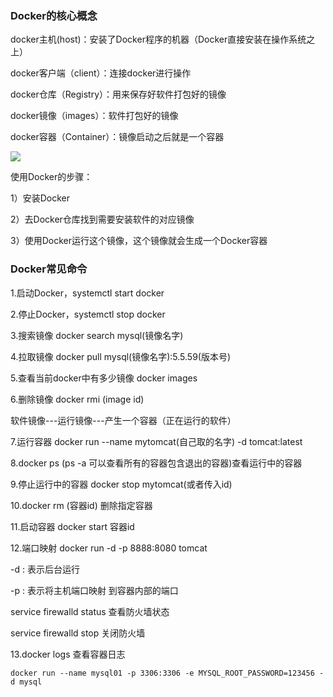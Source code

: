 ### Docker的核心概念

docker主机(host)：安装了Docker程序的机器（Docker直接安装在操作系统之上）

docker客户端（client）：连接docker进行操作

docker仓库（Registry）：用来保存好软件打包好的镜像

docker镜像（images）：软件打包好的镜像

docker容器（Container）：镜像启动之后就是一个容器

![](F:\mdimage\docker1.png)

使用Docker的步骤：

1）安装Docker

2）去Docker仓库找到需要安装软件的对应镜像

3）使用Docker运行这个镜像，这个镜像就会生成一个Docker容器

### Docker常见命令

1.启动Docker，systemctl start docker

2.停止Docker，systemctl stop docker

3.搜索镜像 docker search mysql(镜像名字)

4.拉取镜像 docker pull mysql(镜像名字):5.5.59(版本号)

5.查看当前docker中有多少镜像 docker images

6.删除镜像 docker rmi (image id)

软件镜像---运行镜像---产生一个容器（正在运行的软件）

7.运行容器 docker run --name mytomcat(自己取的名字) -d tomcat:latest

8.docker ps (ps -a 可以查看所有的容器包含退出的容器)查看运行中的容器

9.停止运行中的容器 docker stop mytomcat(或者传入id)

10.docker rm (容器id) 删除指定容器

11.启动容器 docker start 容器id

12.端口映射 docker run -d -p 8888:8080 tomcat

-d : 表示后台运行

-p : 表示将主机端口映射 到容器内部的端口

service firewalld status 查看防火墙状态

service firewalld stop 关闭防火墙

13.docker logs 查看容器日志

```shell
docker run --name mysql01 -p 3306:3306 -e MYSQL_ROOT_PASSWORD=123456 -d mysql
```





